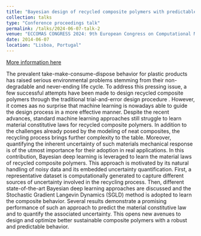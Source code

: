 ```yaml
---
title: "Bayesian design of recycled composite polymers with predictable uncertain behavior"
collection: talks
type: "Conference proceedings talk"
permalink: /talks/2024-06-07-talk-2
venue: "ECCOMAS CONGRESS 2024: 9th European Congress on Computational Methods in Applied Sciences and Engineering"
date: 2014-06-07
location: "Lisboa, Portugal"
---
```


[More information here](https://eccomas2024.org/event/contribution/7557d863-96d8-11ee-8a2d-000c29ddfc0c)

The prevalent take-make-consume-dispose behavior for plastic products has raised serious environmental problems stemming from their non-degradable and never-ending life cycle. To address this pressing issue, a few successful attempts have been made to design recycled composite polymers through the traditional trial-and-error design procedure . However, it comes aas no surprise that machine learning is nowadays able to guide the design process in a more effective manner. Despite the recent advances, standard machine learning approaches still struggle to learn material constitutive laws for recycled composite polymers. In addition to the challenges already posed by the modeling of neat composites, the recycling process brings further complexity to the table. Moreover, quantifying the inherent uncertainty of such materials mechanical response is of the utmost importance for their adoption in real applications. In this contribution, Bayesian deep learning is leveraged to learn the material laws of recycled composite polymers. This approach is motivated by its natural handling of noisy data and its embedded uncertainty quantification. First, a representative dataset is computationally generated to capture different sources of uncertainty involved in the recycling process. Then, different state-of-the-art Bayesian deep learning approaches are discussed and the Stochastic Gradient Langevin Dynamics (SGLD) method is adopted to learn the composite behavior. Several results demonstrate a promising performance of such an approach to predict the material constitutive law and to quantify the associated uncertainty. This opens new avenues to design and optimize better sustainable composite polymers with a robust and predictable behavior.
